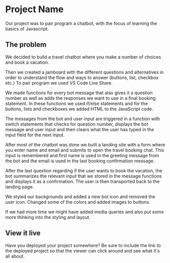# Project Name

Our project was to pair program a chatbot, with the focus of learning the basics of Javascript.

## The problem

We decided to build a travel chatbot where you make a number of choices and book a vacation.

Then we created a jamboard with the different questions and alternatives in order to understand the flow and ways to answer (buttons, list, checkbox etc.) To pair program we used VS Code Live Share.

We made functions for every bot message that also gives it a question number as well as adds the responses we want to use in a final booking statement.
In these functions we used if/else statements and for the buttons, lists and checkboxes we added HTML to the JavaScript code.

The messages from the bot and user input are triggered in a function with switch statements that checks for question number, displays the bot message and user input and then clears what the user has typed in the input field for the next input.

After most of the chatbot was done we built a landing site with a form where you enter name and email and submits to open the travel booking chat.
This input is remembered and first name is used in the greeting message from the bot and the email is used in the last booking confirmation message.

After the last question regarding if the user wants to book the vacation, the bot summarizes the relevant input that we stored in the message functions and displays it as a confirmation. The user is then transported back to the landing page.

We styled our backgrounds and added a new bot icon and removed the user icon. Changed some of the colors and added images to buttons.

If we had more time we might have added media queries and also put some more thinking into the styling and layout.

## View it live

Have you deployed your project somewhere? Be sure to include the link to the deployed project so that the viewer can click around and see what it's all about.
